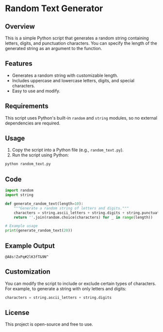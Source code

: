 # Random Text Generator

## Overview
This is a simple Python script that generates a random string containing letters, digits, and punctuation characters. You can specify the length of the generated string as an argument to the function.

## Features
- Generates a random string with customizable length.
- Includes uppercase and lowercase letters, digits, and special characters.
- Easy to use and modify.

## Requirements
This script uses Python's built-in `random` and `string` modules, so no external dependencies are required.

## Usage
1. Copy the script into a Python file (e.g., `random_text.py`).
2. Run the script using Python:

```bash
python random_text.py
```

## Code
```python
import random
import string

def generate_random_text(length=10):
    """Generate a random string of letters and digits."""
    characters = string.ascii_letters + string.digits + string.punctuation
    return ''.join(random.choice(characters) for _ in range(length))

# Example usage
print(generate_random_text(20))
```

## Example Output
```
@A8s!ZxPq#2lK3fT&9N^
```

## Customization
You can modify the script to include or exclude certain types of characters. For example, to generate a string with only letters and digits:

```python
characters = string.ascii_letters + string.digits
```

## License
This project is open-source and free to use.
